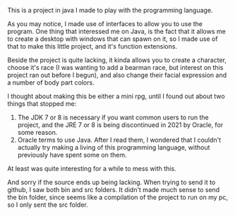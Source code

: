 This is a project in java I made to play with the programming language.

As you may notice, I made use of interfaces to allow you to use the program.
One thing that interessed me on Java, is the fact that it allows me to create a desktop with windows that can spawn on it, so I made use of that to make this 
little project, and it's function extensions.

Beside the project is quite lacking, it kinda allows you to create a character, choose it's race (I was wanting to add a bearman race, 
but interest on this project ran out before I begun), and also change their facial expression and a number of body part colors.

I thought about making this be either a mini rpg, until I found out about two things that stopped me:
1) The JDK 7 or 8 is necessary if you want common users to run the project, and the JRE 7 or 8 is being discontinued in 2021 by Oracle, for some reason.
2) Oracle terms to use Java. After I read them, I wondered that I couldn't actually try making a living of this programming language, without previously have spent some on them.

At least was quite interesting for a while to mess with this.

And sorry if the source ends up being lacking. When trying to send it to github, I saw both bin and src folders. It didn't made much sense to send the bin folder, since seems 
like a compilation of the project to run on my pc, so I only sent the src folder.
